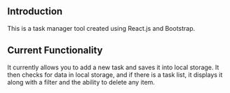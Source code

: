## Introduction
This is a task manager tool created using React.js and Bootstrap.

## Current Functionality
It currently allows you to add a new task and saves it into local storage. It then checks for data in local storage, and if there is a task list, it displays it along with a filter and the ability to delete any item.